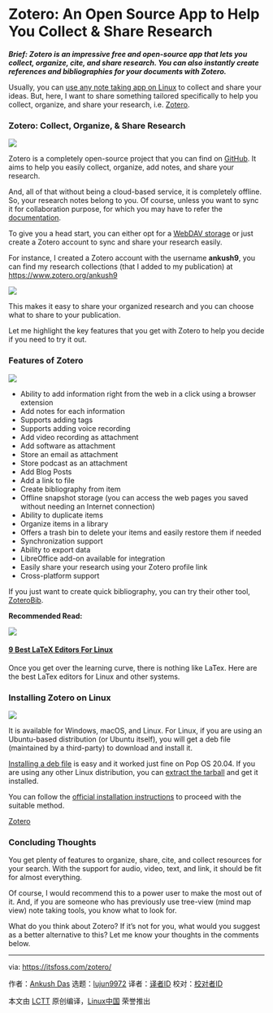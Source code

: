 [#]: collector: (lujun9972)
[#]: translator: (geekpi)
[#]: reviewer: ( )
[#]: publisher: ( )
[#]: url: ( )
[#]: subject: (Zotero: An Open Source App to Help You Collect & Share Research)
[#]: via: (https://itsfoss.com/zotero/)
[#]: author: (Ankush Das https://itsfoss.com/author/ankush/)

Zotero: An Open Source App to Help You Collect & Share Research
======

_**Brief: Zotero is an impressive free and open-source app that lets you collect, organize, cite, and share research. You can also instantly create references and bibliographies for your documents with Zotero.**_

Usually, you can [use any note taking app on Linux][1] to collect and share your ideas. But, here, I want to share something tailored specifically to help you collect, organize, and share your research, i.e. [Zotero][2].

### Zotero: Collect, Organize, &amp; Share Research

![][3]

Zotero is a completely open-source project that you can find on [GitHub][4]. It aims to help you easily collect, organize, add notes, and share your research.

And, all of that without being a cloud-based service, it is completely offline. So, your research notes belong to you. Of course, unless you want to sync it for collaboration purpose, for which you may have to refer the [documentation][5].

To give you a head start, you can either opt for a [WebDAV storage][6] or just create a Zotero account to sync and share your research easily.

For instance, I created a Zotero account with the username **ankush9**, you can find my research collections (that I added to my publication) at <https://www.zotero.org/ankush9>

![][7]

This makes it easy to share your organized research and you can choose what to share to your publication.

Let me highlight the key features that you get with Zotero to help you decide if you need to try it out.

### Features of Zotero

![][8]

  * Ability to add information right from the web in a click using a browser extension
  * Add notes for each information
  * Supports adding tags
  * Supports adding voice recording
  * Add video recording as attachment
  * Add software as attachment
  * Store an email as attachment
  * Store podcast as an attachment
  * Add Blog Posts
  * Add a link to file
  * Create bibliography from item
  * Offline snapshot storage (you can access the web pages you saved without needing an Internet connection)
  * Ability to duplicate items
  * Organize items in a library
  * Offers a trash bin to delete your items and easily restore them if needed
  * Synchronization support
  * Ability to export data
  * LibreOffice add-on available for integration
  * Easily share your research using your Zotero profile link
  * Cross-platform support



If you just want to create quick bibliography, you can try their other tool, [ZoteroBib][9].

**Recommended Read:**

![][10]

#### [9 Best LaTeX Editors For Linux][11]

Once you get over the learning curve, there is nothing like LaTex. Here are the best LaTex editors for Linux and other systems.

### Installing Zotero on Linux

![][12]

It is available for Windows, macOS, and Linux. For Linux, if you are using an Ubuntu-based distribution (or Ubuntu itself), you will get a deb file (maintained by a third-party) to download and install it.

[Installing a deb file][13] is easy and it worked just fine on Pop OS 20.04. If you are using any other Linux distribution, you can [extract the tarball][14] and get it installed.

You can follow the [official installation instructions][15] to proceed with the suitable method.

[Zotero][2]

### Concluding Thoughts

You get plenty of features to organize, share, cite, and collect resources for your search. With the support for audio, video, text, and link, it should be fit for almost everything.

Of course, I would recommend this to a power user to make the most out of it. And, if you are someone who has previously use tree-view (mind map view) note taking tools, you know what to look for.

What do you think about Zotero? If it’s not for you, what would you suggest as a better alternative to this? Let me know your thoughts in the comments below.

--------------------------------------------------------------------------------

via: https://itsfoss.com/zotero/

作者：[Ankush Das][a]
选题：[lujun9972][b]
译者：[译者ID](https://github.com/译者ID)
校对：[校对者ID](https://github.com/校对者ID)

本文由 [LCTT](https://github.com/LCTT/TranslateProject) 原创编译，[Linux中国](https://linux.cn/) 荣誉推出

[a]: https://itsfoss.com/author/ankush/
[b]: https://github.com/lujun9972
[1]: https://itsfoss.com/note-taking-apps-linux/
[2]: https://www.zotero.org/
[3]: https://i1.wp.com/itsfoss.com/wp-content/uploads/2020/11/zotero-app.png?resize=800%2C481&ssl=1
[4]: https://github.com/zotero/zotero
[5]: https://www.zotero.org/support/
[6]: https://en.wikipedia.org/wiki/WebDAV
[7]: https://i0.wp.com/itsfoss.com/wp-content/uploads/2020/11/zotero-online-publication.jpg?resize=800%2C600&ssl=1
[8]: https://i2.wp.com/itsfoss.com/wp-content/uploads/2020/11/zotero-extension.jpg?resize=800%2C414&ssl=1
[9]: https://zbib.org/
[10]: https://i2.wp.com/itsfoss.com/wp-content/uploads/2017/11/latex-featured.jpg?fit=800%2C450&ssl=1
[11]: https://itsfoss.com/latex-editors-linux/
[12]: https://i1.wp.com/itsfoss.com/wp-content/uploads/2020/11/zotero-preferences.png?resize=800%2C489&ssl=1
[13]: https://itsfoss.com/install-deb-files-ubuntu/
[14]: https://en.wikipedia.org/wiki/Tarball
[15]: https://www.zotero.org/support/installation
